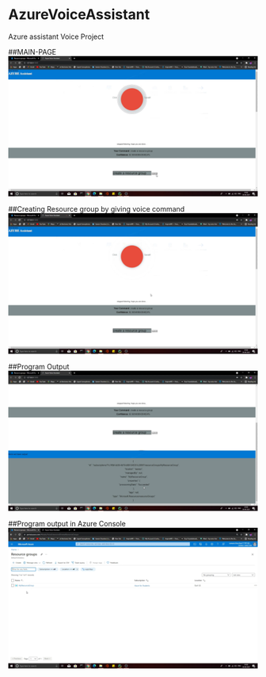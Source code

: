 # AzureVoiceAssistant
Azure assistant Voice Project

##MAIN-PAGE 
![Test Image 7](https://github.com/Unity11991/AzureVoiceAssistant/blob/main/ProgrammSS/Screenshot%20(1292).png)


##Creating Resource group by giving voice command
![Test Image 7](https://github.com/Unity11991/AzureVoiceAssistant/blob/main/ProgrammSS/Screenshot%20(1295).png)

##Program Output
![Test Image 7](https://github.com/Unity11991/AzureVoiceAssistant/blob/main/ProgrammSS/Screenshot%20(1296).png)

##Program output in Azure Console
![Test Image 7](https://github.com/Unity11991/AzureVoiceAssistant/blob/main/ProgrammSS/Screenshot%20(1297).png)
